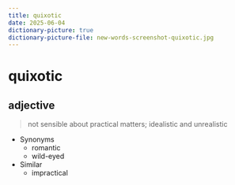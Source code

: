 ```yaml
---
title: quixotic
date: 2025-06-04
dictionary-picture: true
dictionary-picture-file: new-words-screenshot-quixotic.jpg
---
```



# quixotic

## adjective

> not sensible about practical matters; idealistic and unrealistic

* Synonyms
	* romantic
	* wild-eyed
* Similar
	* impractical
